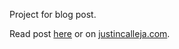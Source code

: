 Project for blog post.

Read post [here](./index.mdx) or on [justincalleja.com](http://justincalleja.com/blog/posts/2021/godot-card-flipping).
